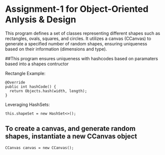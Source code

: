 # Assignment-1 for Object-Oriented Anlysis & Design
This program defines a set of classes representing different shapes such as rectangles, ovals, squares, and circles. It utilizes a canvas (CCanvas) to generate a specified number of random shapes, ensuring uniqueness based on their information (dimensions and type).

##This program ensures uniqueness with hashcodes based on paramaters based into a shapes contructor

Rectangle Example:

```
@Override
public int hashCode() {
  return Objects.hash(width, length);
}
```

Leveraging HashSets:


```
this.shapeSet = new HashSet<>();
```

## To create a canvas, and generate random shapes, instantiate a new CCanvas object

```
CCanvas canvas = new CCanvas();
```
